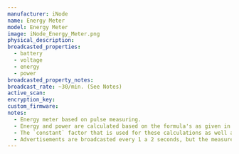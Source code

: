 ```yaml
---
manufacturer: iNode
name: Energy Meter
model: Energy Meter
image: iNode_Energy_Meter.png
physical_description:
broadcasted_properties:
  - battery
  - voltage
  - energy
  - power
broadcasted_property_notes:
broadcast_rate: ~30/min. (See Notes)
active_scan:
encryption_key:
custom_firmware:
notes:
  - Energy meter based on pulse measuring.
  - Energy and power are calculated based on the formula's as given in the [documentation](https://docs.google.com/document/d/1hcBpZ1RSgHRL6wu4SlTq2bvtKSL5_sFjXMu_HRyWZiQ/edit#heading=h.l38j4be9ejx7).
  - The `constant` factor that is used for these calculations as well as the light level are given in the energy sensor attributes.
  - Advertisements are broadcasted every 1 a 2 seconds, but the measurement data is only changed once a minute.
---
```

